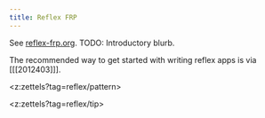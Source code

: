 ```yaml
---
title: Reflex FRP
---
```


See [reflex-frp.org](https://reflex-frp.org/). TODO: Introductory blurb.

The recommended way to get started with writing reflex apps is via [[[2012403]]].

<z:zettels?tag=reflex/pattern>

<z:zettels?tag=reflex/tip>
